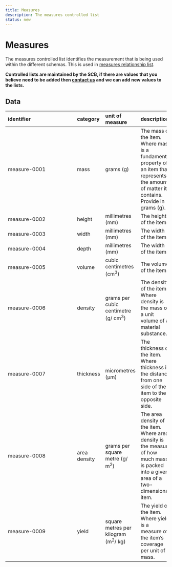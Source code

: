 ```yaml
---
title: Measures
description: The measures controlled list
status: new
---
```


# Measures

The measures controlled list identifies the measurement that is being used within the different schemas. This is used in [measures relationship list](../relationship-lists/measurements.md).

**Controlled lists are maintained by the SCB, if there are values that you believe need to be added then [contact us](https://www.open3p.org/contact/) and we can add new values to the lists.**

## Data
|<div style="width:200px">identifier</div>|category|unit of measure|description|
|:-|:-|:-|:-|
|measure-0001|mass|grams (g)|The mass of the item. Where mass is a fundamental property of an item that represents the amount of matter it contains. Provide in grams (g).|
|measure-0002|height|millimetres (mm)|The height of the item.|
|measure-0003|width|millimetres (mm)|The width of the item.|
|measure-0004|depth|millimetres (mm)|The width of the item.|
|measure-0005|volume|cubic centimetres (cm<sup>3</sup>)|The volume of the item.|
|measure-0006|density|grams per cubic centimetre (g/ cm<sup>3</sup>)|The density of the item. Where density is the mass of a unit volume of a material substance.|
|measure-0007|thickness|micrometres (μm)|The thickness of the item. Where thickness is the distance from one side of the item to the opposite side.|
|measure-0008|area density|grams per square metre (g/ m<sup>2</sup>)|The area density of the item. Where area density is the measure of how much mass is packed into a given area of a two-dimensional item.|
|measure-0009|yield|square metres per kilogram (m<sup>2</sup>/ kg)|The yield of the item. Where yield is a measure of the item’s coverage per unit of mass.|
